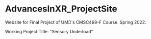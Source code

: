 # AdvancesInXR_ProjectSite
Website for Final Project of UMD's CMSC498-F Course. Spring 2022.

Working Project Title: "Sensory Underload"